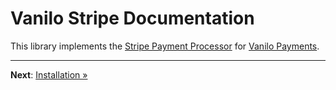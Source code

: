 # Vanilo Stripe Documentation

This library implements the [Stripe Payment Processor](https://stripe.com) for
[Vanilo Payments](https://vanilo.io/docs/master/payments).

---

**Next**: [Installation &raquo;](installation.md)
